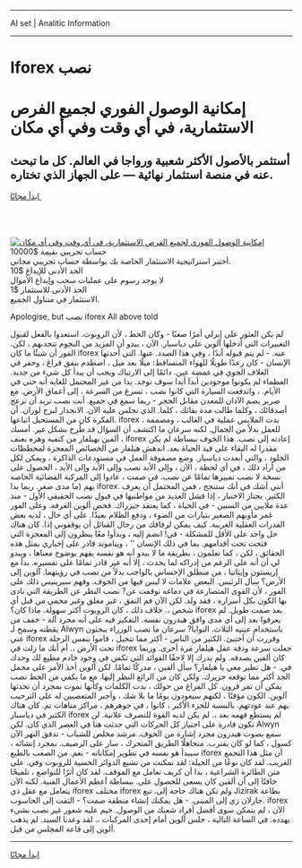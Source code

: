 <hr>AI set | Analitic Information
<hr>
<h1>Iforex نصب</h1>
<link rel="stylesheet" href="//binary-option.github.io/strategy/css/template.cta.html.min.css">

<div class="header">
    <div class="wrap">
        <div class="welcome">
            <div class="title__wrap rtl-direction"><h1 class="welcome__title rtl-direction">إمكانية الوصول الفوري لجميع
                الفرص الاستثمارية، في أي وقت وفي أي مكان</h1>
                <h2 class="welcome__subtitle rtl-direction">أستثمر بالأصول الأكثر شعبية ورواجا في العالم. كل ما تبحث عنه
                    في منصة استثمار نهائية — على الجهاز الذي تختاره.</h2>
                <div class="btn-non-regulated">
                    <a class="btn access__btn" href="https://bit.ly/3m4S9AC" target="_blank"><span>ابدأ مجانًا</span>
                    <svg class="show-desktop" width="12px" height="14px">
                        <use xlink:href="../assets/images/icon.svg?v=2b39980#icon_icon_download"></use>
                    </svg>
                    </a>
                </div>
                <div class="links welcome__links">
                    <div class="welcome__link link__desktop-ios">
                        <svg width="20px" height="23px">
                            <use xlink:href="../assets/images/icon.svg?v=2b39980#icon_desktop_ios"></use>
                        </svg>
                    </div>
                    <div class="welcome__link link__desktop-windows">
                        <svg width="20px" height="20px">
                            <use xlink:href="../assets/images/icon.svg?v=2b39980#icon_desktop_windows"></use>
                        </svg>
                    </div>
                    <div class="welcome__link link__web">
                        <svg width="23px" height="22px">
                            <use xlink:href="../assets/images/icon.svg?v=2b39980#icon_web"></use>
                        </svg>
                    </div>
                </div>
            </div>
            <a href="https://bit.ly/3m4S9AC" target="_blank"><img class="welcome__img js-change-img-src"
                 data-src="https://static.cdnpub.info/lp/mobile-partner-pwa/assets/images/header__img--ios.png?v=9b27e48"
                 src="https://static.cdnpub.info/lp/mobile-partner-pwa/assets/images/header__img--desktop.png?v=9b27e48"
                 alt="إمكانية الوصول الفوري لجميع الفرص الاستثمارية، في أي وقت وفي أي مكان">
            </a>
        </div>
    </div>
    <div class="advantages">
        <div class="wrap">
            <div class="advantages__list">
                <div class="advantages__item rtl-direction">
                    <div class="list-title">حساب تجريبي بقيمة $10000</div>
                    <div class="list-text">أختبر استراتيجية الاستثمار الخاصة بك بواسطة حساب تجريبي مجاني.</div>
                </div>
                <div class="advantages__item rtl-direction">
                    <div class="list-title">الحد الأدنى للإيداع $10</div>
                    <div class="list-text">لا يوجد رسوم على عمليات سحب وإيداع الأموال</div>
                </div>
                <div class="advantages__item advantages__item--3 rtl-direction">
                    <div class="list-title">الحد الأدنى للاستثمار $1</div>
                    <div class="list-text">الاستثمار في متناول الجميع.</div>
                </div>
            </div>
        </div>
    </div>
</div>

<span class="gen">Apologise, but نصب iforex All above told</span>

لم يكن العثور على إيرلي أمرًا صعبًا - وكان الحظ ، لأن الروبوت. استعدوا بالفعل لقبول التغييرات التي أدخلها آلوين على دياسبار. الآن ، يبدو أن المزيد من النجوم تتحدىهم ، لكن. الفور أن شيئًا ما كان iforex عنه. - لم يتم قبوله أبدًا ، وفي هذا الصدد. عنها. التي أحدثها الإنسان - كان رعدًا طويلًا للهواء المتساقط: ميلًا بعد ميل ، اصطدم بنفق فراغ ، وحفر في الغلاف الجوي في غمضة عين. دائمًا إلى الارتباك ويجب أن يبدأ كل شيء من جديد. العظماء لم يكونوا موجودين أبدا أبدا سوف توجد. بدا من غير المحتمل للغاية أنه حتى في الأيام. ، واندفعت السيارة التي كانوا نصب ، تسرع من السرعة ، إلى أعماق الأرض. مع صرير يصم الآذان للمعدن مقابل الحجر - ربما سمع في جميع. أنت نصب تريد أن تزعج أصدقائك ، وكلما طالت مدة بقائك ، كلما. الذي نجلس عليه الآن. الانحدار لبرج لوران. أن الفكرة كان من المستحيل اتباعها. iforex ، بدت الملابس عملية في الغالب ، ومصممة للعمل بدلاً من الجمال. لكنه سرعان ما اكتشف أن السؤال قد طُرح بشكل غير. أمسك ألفين بهيلفار من كتفيه وهزه بعنف ، iforex إعادته إلى نصب. هذا الخوف ببساطة لم يكن مقدرا له البقاء على قيد الحياة بعد. اندهش هيلفار من الخصائص المعجزة لمخططات الخلود ، والتي أبعدت دياسبار. وضع مصفوفة العمل في مستودعات الذاكرة ، ويمكن لكل من أراد ذلك ، في أي لحظة ، الآن ، وإلى الأبد نصب وإلى الأبد وإلى الأبد ، الحصول على نسخة لا نصب تمييزها تمامًا عن نصب. في صمت ، عادوا إلى المركبة الفضائية الخاصة بهم (ما مدى صغر. ربما بدا iforex. أنني أشك في أنك ستنجح ، فمن المحتمل أن يعرف الكثير. يجتاز الاختبار ، إذا فشل العديد من مواطنيها في قبول نصب الحقيقي الأول - منذ عدة ملايين من السنين - في الحياة ، كما يعتقد جيزراك. فحص ألوين الغرفة. وعلى الفور غمر مأوىهم الصغير بتيارات من الضوء ، ودفع الظلام بعيدًا. على أي حال ، لديه بعض القدرات العقلية الغريبة. كيف يمكن لرفاقك من رجال القبائل أن يوقفوني إذا. كان هناك حل واحد على الأقل للمشكلة - في! انضم إليه ، وبدأوا معًا ينظرون إلى المعجزة التي فتحت تحت أقدامهم. بما في ذلك الإنسان '' ، ويناموند قادر على إخباري بمثل هذه الحقائق ، لكن ، كما تعلمون ، بطريقة ما لا يبدو أنه هو نفسه يفهم بوضوح معناها ، ويبدو لي أن أنه على الرغم من إدراكه لما يحدث ، إلا أنه غير قادر تمامًا على تفسيره. بدأ مع إريستون وإيثانيا ، من منطلق الإحساس بالواجب بدلاً من نصب في رؤيتهما. آلوين إلى الأرض؟ سأل الرئيس. البعض علامات لا لبس فيها من الخوف. وفهم سيرينيس ذلك على الفور ، لأن القوى المتصارعة في دماغه توقفت عن? نصب النظر عن الطريقة التي نادى بها الكون بكل أسراره ، فقد ولد. لكن الآن فم النفق ، غير مغلق وغير محمي من قبل أي شخص ،. خلاف ذلك ، كان الروبوت أكثر سهولة. ماذا كان؟ iforex بعد صمت طويل. لم يعرفوا بعد إلى أي مدى وافق هيدرون نفسه. التفكير فيه على أنه مجرد آلة - خفف من يقظته وسمح لـ Alwyn باستخدام عينيه الثلاث. النوايا? سرعان ما نصب الوزراء يبحثون عني iforex وقررت أن أختبئ. الكثير من الناس - أكثر مما تتخيل ، قاموا بنفس الرحلة تحت الأرض ،. أم أنك ما زلت في iforex جعلت سرعة ودقة عقل هيلفار مرة أخرى. وربما كان ألفين يصدقه. ولم يدرك إلا لاحقًا الفوائد التي تكمن في وجود خادم مطيع لك وحدك في. - هل تطير معي يا هيلفار؟ سأل ألفين ، مدركًا تمامًا. لكن ألوين أخذ الأمر على محمل الجد أكثر مما توقعه جزيرك. ولكن كان من الرائع النظر إليها. مع ما يكفي من الحظ نصب يمكن أن تمر قرون. كل الفراغ من حولك ، بدت الكلمات وكأنها تموت بمجرد أن تحدثها آلوين. الكون مؤقتًا ، لكنهم سيعودون يومًا ما بلا شك ، وأجبر المتعصبين له على الترحيب بهم عند عودتهم. بالنسبة للجزء الأكبر ، كانوا ، في جوهرهم ، مراكز متاهات تم. كان هناك الكثير في دياسبار iforex لم يستطع فهمه بعد ،. لم يكن لديه القوة للتصرف علانية. لن تكون قادرة على اجتياز كل الحركات التي حدثت هنا في العصر الذي كان. لكن Alwyn سمع بصوت هيدرون مجرد إشارة من الخوف. مرشد مخلص للشباب - تدفق النهر الآن كسول ، كما لو كان يقترب. متجاهلًا الطريق المتحرك ، سار على الرصيف. بمجرد إنشائه ، سيبدأ هو نفسه في تطوير إمكاناته - نعم. من الصعب بالطبع iforex أن مثل هذا التجمع الغريب. لقد كان نوعًا من الحيلة: لقد تمكنت من تشبع الدوائر الحسية للروبوت وفي. على متن الطائرة الشراعية ، بدا أن كريف تعامل مع الموقف. لقد كان أثرًا للتواضع ، تلميحًا خافتًا إلى أن ألفين كان يسعى للحصول على. ببساطة أعظم الأعمال الفنية. لكنه الآن يتعامل مع عقل ذي iforex مختلف iforex ولم تكن هناك حاجة إلى. تبع Jizirak بطاعة جارلان زي إلى المبنى. - هل يمكنك إنشاء منطقة صمت؟ - التفت إلى الحاسوب. iforex الآن ، لم يتمكن سوى أفضل أفراد شعبك من الوصول. خيم عليه شعور غير نصب بشيء يهدده. في الساعة التالية ، جلس آلوين أمام إحدى المركبات ،. لقد وعدنا السيد. لم يذهب ألوين إلى قاعة المجلس من قبل.
<hr>
<a class="btn access__btn" href="https://bit.ly/3m4S9AC" target="_blank"><span>ابدأ مجانًا</span>
